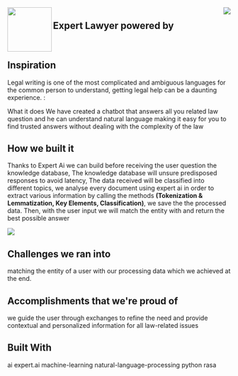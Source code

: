 <img src="https://i.postimg.cc/Hk7R2sK5/logo-chatbot-law.png" align="left" width="100" height="100" />
<a href="https://expert.ai"><img src="https://www.expert.ai/wp-content/uploads/2020/09/logo-new.png" align="right" /></a> 


## Expert Lawyer powered by



<br>

## Inspiration
Legal writing is one of the most complicated and ambiguous languages for the common person to understand, getting legal help can be a daunting experience. :

What it does
We have created a chatbot that answers all you related law question and he can understand natural language making it easy for you to find trusted answers without dealing with the complexity of the law

## How we built it
Thanks to Expert Ai we can build before receiving the user question the knowledge database, The knowledge database will unsure predisposed responses to avoid latency,
The data received will be classified into different topics, we analyse every document using expert ai in order to extract various information by calling the methods **(Tokenization & Lemmatization, Key Elements, Classification)**, we save the the processed data. Then, with the user input we will match the entity with and return the best possible answer

<img src="https://i.postimg.cc/7Z6Q6JQ8/back-end.png" align="center" />

## Challenges we ran into
matching the entity of a user with our processing data which we achieved at the end.

## Accomplishments that we're proud of
we guide the user through exchanges to refine the need and provide contextual and personalized information for all law-related issues

## Built With
ai
expert.ai
machine-learning
natural-language-processing
python
rasa

